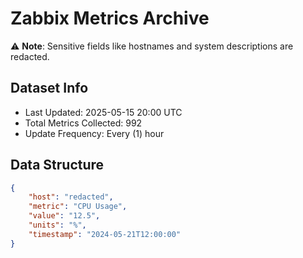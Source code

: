 # Zabbix Metrics Archive

⚠️ **Note**: Sensitive fields like hostnames and system descriptions are redacted.

## Dataset Info
- Last Updated: 2025-05-15 20:00 UTC
- Total Metrics Collected: 992
- Update Frequency: Every (1) hour

## Data Structure
```json
{
    "host": "redacted",
    "metric": "CPU Usage",
    "value": "12.5",
    "units": "%",
    "timestamp": "2024-05-21T12:00:00"
}
```
